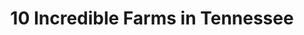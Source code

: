 ---
layout: ampstory
title: 10 Incredible Farms in Tennessee
cover:
   title: 10 Incredible Farms in Tennessee
   subtitle: Open Directory Project
   background: ../assets/images/farms/cover.jpg

pages: 
 - layout: thirds
   top: <h1>#1 Sweetwater Valley Farm</h1>
   bottom: "<p>Our first time here and we had a great time.</p>"
   background: ../assets/images/farms/A.jpg
   backgroundblur: true   
 - layout: thirds
   top: <h1>#2 Green Door Gourmet</h1>
   bottom: "<p>Cannot say enough great things about this place! I’m blown away.</p>"
   background: ../assets/images/farms/B.jpg
   backgroundblur: true  
 - layout: thirds
   top: <h1>#3 Tosh Farms</h1>
   bottom: "<p>Probably the best place I have worked for my life.</p>"
   background: ../assets/images/farms/C.jpg
   backgroundblur: true
 - layout: thirds
   top: <h1>#4 Batey Farms (Farm retail store)</h1>
   bottom: "<p>Good prices and great strawberries! I love that you get to keep the basket too!.</p>"
   background: ../assets/images/farms/D.jpg
   backgroundblur: true  
 - layout: thirds
   top: <h1>#5 Milky Way Farm</h1>
   bottom: "<p>Just a gorgeous farm with a beautiful home.</p>"
   background: ../assets/images/farms/E.jpg
   backgroundblur: true  
 - layout: thirds
   top: <h1>#6 The Farm</h1>
   bottom: "<p>100 Farm Rd, Summertown, TN 38483, United States|4.7(57).</p>"
   background: ../assets/images/farms/F.jpg
   backgroundblur: true  
 - layout: thirds
   top: <h1>#7 Stoney Creek Farm</h1>
   bottom: "<p>4700 Coe Lane, Franklin, TN 37064, United States|4.8(49).</p>"
   background: ../assets/images/farms/G.jpg
   backgroundblur: true 
 - layout: thirds
   top: <h1>#8 Delvin Farms</h1>
   bottom: "<p>6361 Cox Rd, College Grove, TN 37046, United States|4.8(44).</p>"
   background: ../assets/images/farms/H.jpg
   backgroundblur: true 
 - layout: thirds
   top: <h1>#9 Bloomsbury Farm</h1>
   bottom: "<p>9398 Del Thomas Rd, Smyrna, TN 37167, United States|4.8(30).</p>"
   background: ../assets/images/farms/I.jpg
   backgroundblur: true 
 - layout: thirds
   top: <h1>#10 By Faith Farm</h1>
   bottom: "<p>7721 Whites Creek Pike, Joelton, TN 37080, United States|5(21).</p>"
   background: ../assets/images/farms/J.jpg
   backgroundblur: true   
 - layout: thirds
   middle: Continue reading...
   cta:
      link: https://www.knot35.com/toplist/10-incredible-farms-in-tennessee-you-need-to-visit/
      text: 10 Incredible Farms in Tennessee
      
---
